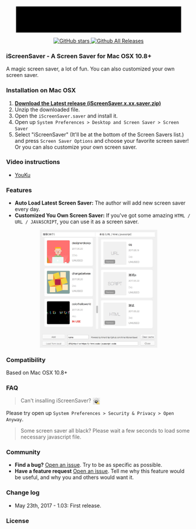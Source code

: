 <p align="center">
<a href="https://github.com/titman/iScreenSaver" target="_blank">
<img align="center" width="450" alt="A magic screen saver, a lot of fun. You can also customize your own screen saver." src="https://raw.githubusercontent.com/titman/Pictures-of-the-warehouse/master/iScreenSaver/Header.gif" />
</a>
</p>

<p align="center">
<a href="https://github.com/titman/iScreenSaver/stargazers" target="_blank">
<img alt="GitHub stars" src="https://img.shields.io/github/stars/titman/iScreenSaver.svg?style=social" />
</a>
<a href="https://github.com/titman/iScreenSaver/releases" target="_blank">
<img alt="Github All Releases" src="https://img.shields.io/github/downloads/titman/iScreenSaver/total.svg?style=social&maxAge=2592000" />
</a>
</p>

### iScreenSaver - A Screen Saver for Mac OSX 10.8+

A magic screen saver, a lot of fun. You can also customized your own screen saver.


### Installation on Mac OSX

1. **[Download the Latest release (iScreenSaver.x.xx.saver.zip)](https://github.com/titman/iScreenSaver/releases/)**
2. Unzip the downloaded file.
3. Open the `iScreenSaver.saver` and install it.
4. Open up `System Preferences > Desktop and Screen Saver > Screen Saver`
5. Select "iScreenSaver" (It'll be at the bottom of the Screen Savers list.) and press `Screen Saver Options` and choose your favorite screen saver! Or you can also customize your own screen saver.

### Video instructions

* [YouKu](http://www.youku.com/)


### Features

* **Auto Load Latest Screen Saver:** The author will add new screen saver every day.
* **Customized You Own Screen Saver:** If you've got some amazing `HTML / URL / JAVASCRIPT`, you can use it as a screen saver.

<p align="center"><img width="320" align="center" alt="Screen saver settings" src="https://raw.githubusercontent.com/titman/Pictures-of-the-warehouse/master/iScreenSaver/Settings.png" /></p>

### Compatibility

Based on Mac OSX 10.8+

### FAQ

> Can't insalling iScreenSaver? <img width="20" align="center" alt="Error" src="https://raw.githubusercontent.com/titman/Pictures-of-the-warehouse/master/iScreenSaver/InstallError.png" />

Please try open up `System Preferences > Security & Privacy > Open Anyway`.
> Some screen saver all black?
Please wait a few seconds to load some necessary javascript file.

### Community

- **Find a bug?** [Open an issue](https://github.com/titman/iScreenSaver/issues/new). Try to be as specific as possible.
- **Have a feature request** [Open an issue](https://github.com/titman/iScreenSaver/issues/new). Tell me why this feature would be useful, and why you and others would want it.


### Change log

- May 23th, 2017 - 1.03: First release.


### License

